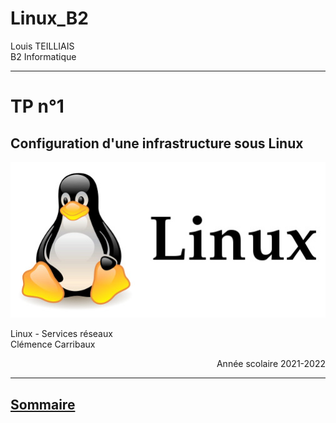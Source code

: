 # Linux_B2


Louis TEILLIAIS                      
B2 Informatique
***

# TP n°1

<h2>Configuration d'une infrastructure sous Linux</h2>


<img src ="images/linux_logo.jpg">


Linux - Services réseaux <br>
Clémence Carribaux <br>

<div style="text-align: right"> Année scolaire 2021-2022 </div>

***
## [Sommaire](TP1/sommaire.md)
